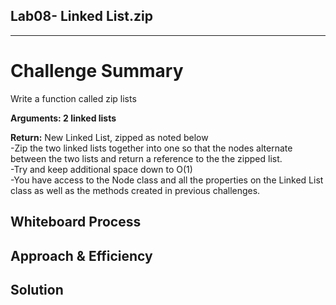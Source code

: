 ## Lab08- Linked List.zip

---

# Challenge Summary
<!-- Description of the challenge -->

Write a function called zip lists

**Arguments: 2 linked lists**

**Return:** New Linked List, zipped as noted below<br>
-Zip the two linked lists together into one so that the nodes alternate between the two lists and return a reference to the the zipped list.<br>
-Try and keep additional space down to O(1)<br>
-You have access to the Node class and all the properties on the Linked List class as well as the methods created in previous challenges.<br>

## Whiteboard Process
<!-- Embedded whiteboard image -->

## Approach & Efficiency
<!-- What approach did you take? Why? What is the Big O space/time for this approach? -->

## Solution
<!-- Show how to run your code, and examples of it in action -->
